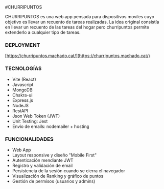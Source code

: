 #CHURRIPUNTOS

CHURRIPUNTOS es una web app pensada para dispositivos moviles cuyo objetivo es llevar un recuento de tareas realizadas.
La idea original consistía en llevar un recuento de las tareas del hogar pero churripuntos permite extenderlo a cualquier tipo de tareas.

### DEPLOYMENT
[https://churripuntos.machado.cat/](https://churripuntos.machado.cat/)

### TECNOLOGÍAS
- Vite (React)
- Javascript
- MongoDB
- Chakra-ui
- Express.js
- NodeJS
- RestAPI
- Json Web Token (JWT)
- Unit Testing: Jest
- Envío de emails: nodemailer + hosting

### FUNCIONALIDADES
- Web App
- Layout responsive y diseño "Mobile First"
- Autenticación mendiante JWT
- Registro y validación de email
- Persistencia de la sesión cuando se cierra el navegador
- Visualización de Ranking y gráfico de puntos
- Gestión de permisos (usuarios y admins)
